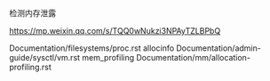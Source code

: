 检测内存泄露

https://mp.weixin.qq.com/s/TQQ0wNukzi3NPAyTZLBPbQ





Documentation/filesystems/proc.rst  allocinfo
Documentation/admin-guide/sysctl/vm.rst  mem_profiling
Documentation/mm/allocation-profiling.rst
